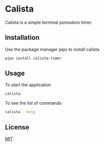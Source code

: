 # Calista

Calista is a simple terminal pomodoro timer.

## Installation 

Use the package manager pipx to install calista

```bash
pipx install calista-timer
```

## Usage

To start the application

```bash
calista
```
To see the list of commands

```bash
calista --help
```

## License

[MIT](https://choosealicense.com/licenses/mit/)

